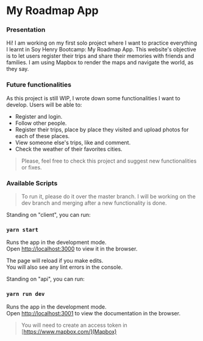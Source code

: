 # My Roadmap App

### Presentation
Hi! I am working on my first solo project where I want to practice everything I learnt in Soy Henry Bootcamp: My Roadmap App.
This website's objective is to let users register their trips and share their memories with friends and families. 
I am using Mapbox to render the maps and navigate the world, as they say.

### Future functionalities
As this project is still WIP, I wrote down some functionalities I want to develop. Users will be able to:
- Register and login.
- Follow other people.
- Register their trips, place by place they visited and upload photos for each of these places.
- View someone else's trips, like and comment.
- Check the weather of their favorites cities.

> Please, feel free to check this project and suggest new functionalities or fixes. 

### Available Scripts
> To run it, please do it over the master branch. I will be working on the dev branch and merging after a new functionality is done. 

Standing on "client", you can run:
### `yarn start`

Runs the app in the development mode.\
Open [http://localhost:3000](http://localhost:3000) to view it in the browser.

The page will reload if you make edits.\
You will also see any lint errors in the console.

Standing on "api", you can run: 
### `yarn run dev`

Runs the app in the development mode.\
Open [http://localhost:3001](http://localhost:3001) to view the documentation in the browser.

> You will need to create an access token in [https://www.mapbox.com/](Mapbox)